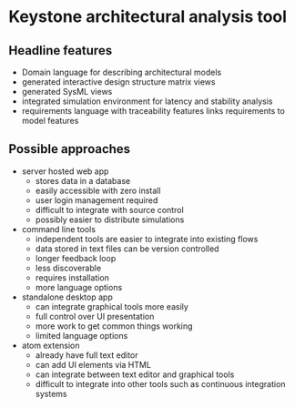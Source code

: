 # Keystone architectural analysis tool

##  Headline features
* Domain language for describing architectural models
*  generated interactive design structure matrix views
*  generated SysML views
*  integrated simulation environment for latency and stability analysis
*  requirements language with traceability features links requirements to model features

##  Possible approaches
*  server hosted web app
	*  stores data in a database
	*  easily accessible with zero install
	*  user login management required
	*  difficult to integrate with source control
	*  possibly easier to distribute simulations
*  command line tools
	*  independent tools are easier to integrate into existing flows 
	* data stored in text files can be version controlled
	*  longer feedback loop
	*  less discoverable
	*  requires installation
	*  more language options
*  standalone desktop app
	*  can integrate graphical tools more easily
	*  full control over UI presentation
	*  more work to get common things working
	*  limited language options
*  atom extension
	*  already have full text editor
	*  can add UI elements via HTML
	*  can integrate between text editor and graphical tools
	*  difficult to integrate into other tools such as continuous integration systems
